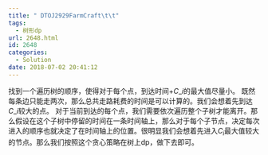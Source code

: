 ```yaml
---
title: " DTOJ2929FarmCraft\t\t"
tags:
  - 树形dp
url: 2648.html
id: 2648
categories:
  - Solution
date: 2018-07-02 20:41:12
---
```


找到一个遍历树的顺序，使得对于每个点，到达时间$+C\_i$的最大值尽量小。 既然每条边只能走两次，那么总共走路耗费的时间是可以计算的。我们会想着先到达$C\_i$较大的点。 对于当前到达的每个点，我们需要依次遍历整个子树才能离开。那么假设在这个子树中停留的时间在一条时间轴上，那么对于每个子节点，决定每次进入的顺序也就决定了在时间轴上的位置。很明显我们会想着先进入$C_i$最大值较大的节点。那么我们按照这个贪心策略在树上dp，做下去即可。